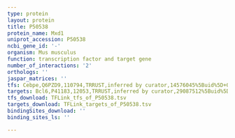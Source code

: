 ```yaml
---
type: protein
layout: protein
title: P50538
protein_name: Mxd1
uniprot_accession: P50538
ncbi_gene_id: '-'
organism: Mus musculus
function: transcription factor and target gene
number_of_interactions: '2'
orthologs: ''
jaspar_matrices: ''
tfs: Cebpe,Q6PZD9,110794,TRRUST,inferred by curator,14576045%5Buid%5D+OR+29087512%5Buid%5D,Yes
targets: Bcl6,P41183,12053,TRRUST,inferred by curator,29087512%5Buid%5D+OR+16423395%5Buid%5D,Yes
tfs_download: TFLink_tfs_of_P50538.tsv
targets_download: TFLink_targets_of_P50538.tsv
bindingSites_download: ''
binding_sites_ls: ''

---
```

